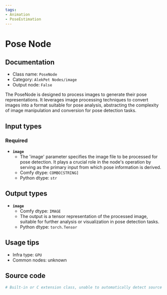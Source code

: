 ```yaml
---
tags:
- Animation
- PoseEstimation
---
```


# Pose Node
## Documentation
- Class name: `PoseNode`
- Category: `AlekPet Nodes/image`
- Output node: `False`

The PoseNode is designed to process images to generate their pose representations. It leverages image processing techniques to convert images into a format suitable for pose analysis, abstracting the complexity of image manipulation and conversion for pose detection tasks.
## Input types
### Required
- **`image`**
    - The 'image' parameter specifies the image file to be processed for pose detection. It plays a crucial role in the node's operation by serving as the primary input from which pose information is derived.
    - Comfy dtype: `COMBO[STRING]`
    - Python dtype: `str`
## Output types
- **`image`**
    - Comfy dtype: `IMAGE`
    - The output is a tensor representation of the processed image, suitable for further analysis or visualization in pose detection tasks.
    - Python dtype: `torch.Tensor`
## Usage tips
- Infra type: `GPU`
- Common nodes: unknown


## Source code
```python
# Built-in or C extension class, unable to automatically detect source code
```
